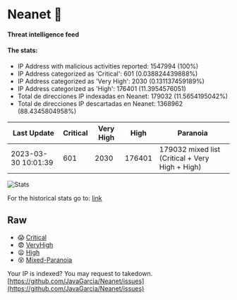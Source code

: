 # Neanet :hocho:
#### Threat intelligence feed
#### The stats:

- IP Address with malicious activities reported: 1547994 (100%)
- IP Address categorized as 'Critical':  601 (0.038824439888%)
- IP Address categorized as 'Very High':  2030 (0.131137459189%)
- IP Address categorized as 'High':  176401 (11.3954576051)
- Total de direcciones IP indexadas en Neanet:  179032 (11.5654195042%)
- Total de direcciones IP descartadas en Neanet:  1368962 (88.4345804958%)

| Last Update | Critical | Very High | High | Paranoia |
| --- | --- | --- | --- | --- |
| 2023-03-30 10:01:39 | 601 | 2030 | 176401 | 179032 mixed list (Critical + Very High + High)|

![Stats](https://docs.google.com/spreadsheets/d/e/2PACX-1vSnaNMIXVabIpDJjufMlzH7poXnshF3mgd8Is1g9ytUEzVsP5my4Trn8f-xkoLLQ38xpL3HtmUexLo6/pubchart?oid=501124687&format=image)

For the historical stats go to: [link](/stats.csv)
## Raw
- :scream: [Critical](https://raw.githubusercontent.com/JavaGarcia/Neanet/master/blacklists/neanet_critical.txt)
- :fearful: [VeryHigh](https://raw.githubusercontent.com/JavaGarcia/Neanet/master/blacklists/neanet_veryHigh.txtt)
- :frowning: [High](https://raw.githubusercontent.com/JavaGarcia/Neanet/master/blacklists/neanet_high.txt)
- :dizzy_face: [Mixed-Paranoia](https://raw.githubusercontent.com/JavaGarcia/Neanet/master/blacklists/neanet_all.txt)


Your IP is indexed? You may request to takedown. [https://github.com/JavaGarcia/Neanet/issues](https://github.com/JavaGarcia/Neanet/issues)





















































































































































































































































































































































































































































































































































































































































































































































































































































































































































































































































































































































































































































































































































































































































































































































































































































































































































































































































































































































































































































































































































































































































































































































































































































































































































































































































































































































































































































































































































































































































































































































































































































































































































































































































































































































































































































































































































































































































































































































































































































































































































































































































































































































































































































































































































































































































































































































































































































































































































































































































































































































































































































































































































































































































































































































































































































































































































































































































































































































































































































































































































































































































































































































































































































































































































































































































































































































































































































































































































































































































































































































































































































































































































































































































































































































































































































































































































































































































































































































































































































































































































































































































































































































































































































































































































































































































































































































































































































































































































































































































































































































































































































































































































































































































































































































































































































































































































































































































































































































































































































































































































































































































































































































































































































